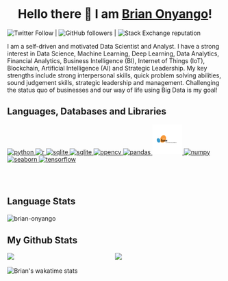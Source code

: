 <h1 align="center">
Hello there 👋 I am <a href="https://james-muriithi.firebaseapp.com/">Brian Onyango</a>!
</h1>


![Twitter Follow](https://img.shields.io/twitter/follow/itsbrianonyango?style=social) | ![GitHub followers](https://img.shields.io/github/followers/brian-onyango?style=social) | ![Stack Exchange reputation](https://img.shields.io/stackexchange/stackoverflow/r/18045288)


I am a self-driven and motivated Data Scientist and Analyst. I have a strong interest in Data Science, Machine Learning, Deep Learning, Data Analytics, Financial Analytics, Business Intelligence (BI), Internet of Things (IoT), Blockchain, Artificial Intelligence (AI) and Strategic Leadership. My key strengths include strong interpersonal skills, quick problem solving abilities, sound judgement skills, strategic leadership and management. Challenging the status quo of businesses and our way of life using Big Data is my goal! <br>

## Languages, Databases and Libraries

<p align="left"> 
  <a href="https://www.python.org/" target="_blank" rel="noreferrer"> <img src="https://www.vectorlogo.zone/logos/python/python-vertical.svg" alt="python" width="40" height="40"/> </a> <a href="https://www.r-project.org/" target="_blank" rel="noreferrer"> <img src="https://www.vectorlogo.zone/logos/r-project/r-project-official.svg" alt="r" width="40" height="40"/> </a>   <a href="https://www.mysql.com/" target="_blank" rel="noreferrer"> <img src="https://www.vectorlogo.zone/logos/mysql/mysql-official.svg" alt="sqlite" width="70" height="70"/> </a> <a href="https://www.sqlite.org/index.html" target="_blank" rel="noreferrer"> <img src="https://www.vectorlogo.zone/logos/sqlite/sqlite-ar21.svg" alt="sqlite" width="70" height="70"/> </a>  <a href="https://opencv.org/" target="_blank" rel="noreferrer"> <img src="https://www.vectorlogo.zone/logos/opencv/opencv-icon.svg" alt="opencv" width="40" height="40"/> </a>  <a href="https://pandas.pydata.org/" target="_blank" rel="noreferrer"> <img src="https://github.com/pandas-dev/pandas/blob/main/web/pandas/static/img/pandas.svg" alt="pandas" width="100" height="40"/> </a> <a href="https://scikit-learn.org/stable/index.html" target="_blank" rel="noreferrer"> <img src="https://github.com/scikit-learn/scikit-learn/blob/main/doc/logos/scikit-learn-logo.svg" alt="sklearn" width="70" height="70"/> </a>    <a href="https://numpy.org/" target="_blank" rel="noreferrer"> <img src="https://github.com/numpy/numpy/blob/main/branding/logo/logomark/numpylogoicon.svg" alt="numpy" width="40" height="40"/> </a> <a href="https://seaborn.pydata.org/" target="_blank" rel="noreferrer"> <img src="https://seaborn.pydata.org/_images/logo-mark-lightbg.svg" alt="seaborn" width="40" height="40"/> </a> <a href="https://www.tensorflow.org" target="_blank" rel="noreferrer"> <img src="https://www.vectorlogo.zone/logos/tensorflow/tensorflow-icon.svg" alt="tensorflow" width="40" height="40"/> </a> </p>


<br></br>
## Language Stats
<p><img align="center" src="https://github-readme-stats.vercel.app/api/top-langs?username=brian-onyango&show_icons=true&locale=en&layout=compact" alt="brian-onyango" /></p>


## My Github Stats

<div style="display: flex;">
    <div style="width: 50%;">
        <img src="https://github-readme-streak-stats.herokuapp.com?user=brian-onyango&theme=gotham" />
    </div>
    <div style="width: 50%;">
        <img src="https://github-readme-stats.vercel.app/api?username=brian-onyango&theme=gotham&custom_title=Brian%20github%20stats" />
    </div>
</div>

![Brian's wakatime stats](https://github-readme-stats.vercel.app/api/wakatime?username=brian_onyango&theme=gotham&layout=compact)
